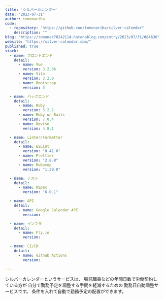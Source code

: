 ```yaml
---
title: 'シルバーカレンダー'
date: '2023-07-31'
author: tomonariha
code: 
  - repository: "https://github.com/tomonariha/silver-calendar"
    description: ""
blog: "https://tomonar78242114.hatenablog.com/entry/2023/07/31/084630"
website: "https://silver-calendar.com/"
published: true
stack:
  - name: フロントエンド
    detail: 
      - name: Vue
        version: 3.2.36
      - name: Vite
        version: 3.2.0
      - name: Bootstrap
        version: 5

  - name: バックエンド
    detail: 
      - name: Ruby
        version: 3.2.2
      - name: Ruby on Rails
        version: 7.0.4
      - name: Devise
        version: 4.8.1

  - name: Linter/Formatter
    detail:
      - name: ESLint
        version: "8.41.0"
      - name: Prettier
        version: "2.8.8"
      - name: Rubocop
        version: "1.39.0"

  - name: テスト
    detail:
      - name: RSpec
        version: "6.0.1"

  - name: API
    detail:
      - name: Google Calendar API
        version: 

  - name: インフラ
    detail:
      - name: Fly.io
        version: 

  - name: CI/CD
    detail:
      - name: Github Actions
        version: 

---
```


シルバーカレンダーというサービスは、 嘱託職員などの年間日数で労働契約している方が 自分で勤務予定を調整する手間を軽減するための 勤務日自動調整サービスです。 条件を入れて自動で勤務予定の配置ができます。
